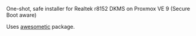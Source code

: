 One-shot, safe installer for Realtek r8152 DKMS on Proxmox VE 9 (Secure Boot aware)

Uses [awesometic](https://github.com/awesometic/realtek-r8152-dkms/) package.
